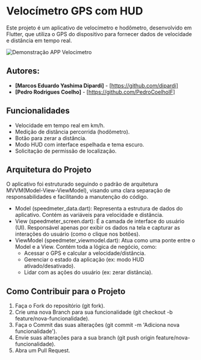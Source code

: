 # Velocímetro GPS com HUD
Este projeto é um aplicativo de velocímetro e hodômetro, desenvolvido em Flutter, que utiliza o GPS do dispositivo para fornecer dados de velocidade e distância em tempo real.

![Demonstração APP Velocimetro](https://github.com/PedroCoelhoIF/Velocimetro/blob/main/assets/demo/demo-velocimetro.gif?raw=true)

## Autores:

* **[Marcos Eduardo Yashima Dipardi]** - [https://github.com/dipardi]
* **[Pedro Rodrigues Coelho]** - [https://github.com/PedroCoelhoIF]

## Funcionalidades

- Velocidade em tempo real em km/h.
- Medição de distância percorrida (hodômetro).
- Botão para zerar a distância.
- Modo HUD com interface espelhada e tema escuro.
- Solicitação de permissão de localização.

## Arquitetura do Projeto
O aplicativo foi estruturado seguindo o padrão de arquitetura MVVM(Model-View-ViewModel), visando uma clara separação de responsabilidades e facilitando a manutenção do código.

- Model (speedmeter_data.dart): Representa a estrutura de dados do aplicativo. Contém as variáveis para velocidade e distância.
- View (speedmeter_screen.dart): É a camada de interface do usuário (UI). Responsável apenas por exibir os dados na tela e capturar as interações do usuário (como o clique nos botões).
- ViewModel (speedmeter_viewmodel.dart): Atua como uma ponte entre o Model e a View. Contém toda a lógica de negócio, como:
    - Acessar o GPS e calcular a velocidade/distância.
    - Gerenciar o estado da aplicação (ex: modo HUD ativado/desativado).
    - Lidar com as ações do usuário (ex: zerar distância).

## Como Contribuir para o Projeto

1. Faça o Fork do repositório (git fork).
2. Crie uma nova Branch para sua funcionalidade (git checkout -b feature/nova-funcionalidade).
3. Faça o Commit das suas alterações (git commit -m 'Adiciona nova funcionalidade').
4. Envie suas alterações para a sua branch (git push origin feature/nova-funcionalidade).
5. Abra um Pull Request.
